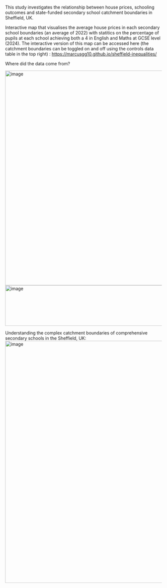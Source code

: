 This study investigates the relationship between house prices, schooling outcomes and state-funded secondary school catchment boundaries in Sheffield, UK.

Interactive map that visualises the average house prices in each secondary school boundaries (an average of 2022) with statitics on the percentage of pupils at each school achieving both a 4 in English and Maths at GCSE level (2024). The interactive version of this map can be accessed here (the catchment boundaries can be toggled on and off using the controls data table in the top right) : https://marcusgg10.github.io/sheffield-inequalities/

Where did the data come from?

<img width="518" height="688" alt="image" src="https://github.com/user-attachments/assets/675cf22e-fd2c-4a95-b737-1579c3354d27" /><img width="520" height="130" alt="image" src="https://github.com/user-attachments/assets/fd9c35e4-688d-4d05-9c32-fffac728afc9" />






Understanding the complex catchment boundaries of comprehensive secondary schools in the Sheffield, UK:
<img width="1098" height="776" alt="image" src="https://github.com/user-attachments/assets/e6e21d68-6c6d-41e6-b65e-3cc79a385954" />

